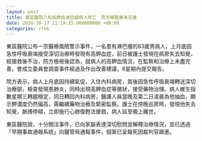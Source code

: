 ```yaml
---
layout: post
title: 東區醫院八旬高鉀血淋巴瘤病人死亡　院方稱監察未完善
date: 2020-10-17 21:19:15.000000000 +08:00
categories: rthk
---
```


東區醫院公布一宗醫療風險警示事件，一名患有淋巴瘤的83歲男病人，上月底因急性呼吸衰竭接受深切治療時發現有高鉀血症，前日被護士發現在病房失去知覺，經搶救後不治，院方檢視後認為，就病人的高鉀血情況，在監察和治療上未盡完善，會成立委員會調查事件經過及作出改善建議，8星期內提交報告。

院方表示，病人上月底因持續氣促，入住內科病房，其後因急性呼吸衰竭轉送深切治療部，檢查發現患肺炎，同時出現高鉀血症等徵狀，接受藥物治理。病人維生指數星期三轉趨穩定，同日轉回內科病房，醫護人員當晚及第二日凌晨為他抽血，顯示鉀濃度仍然偏高，需繼續藥物治療及緊密監察。護士在傍晚巡房時，發現他失去知覺，脈搏停頓，立即施行心肺復甦法搶救，病人延至晚上離世。

東區醫院說，十分關注事件，已向家屬表達深切慰問並解釋治療情況，並已透過「早期事故通報系統」向醫管局通報事件，個案已呈報死因裁判官跟進。
